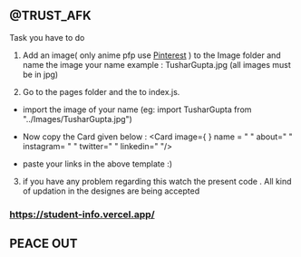 ## @TRUST_AFK

Task you have to do

1. Add an image( only anime pfp use [Pinterest](https://in.pinterest.com/search/pins/?q=anime%20pfp%20icon&rs=typed) ) to the Image folder and name the image your name 
  example : TusharGupta.jpg (all images must be in jpg)


2. Go to the pages folder and the to index.js. 
  
- import the image of your name (eg: import TusharGupta from "../Images/TusharGupta.jpg")
  
- Now copy the Card given below : <Card image={   } name = " " about=" " instagram= "  "  twitter="  " linkedin="  "/>
   
- paste your links in the above template :) 


3. if you have any problem regarding this watch the present code . All kind of updation in the designes are being accepted 


### https://student-info.vercel.app/

## PEACE OUT

